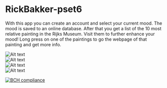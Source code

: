 # RickBakker-pset6

With this app you can create an account and select your current mood. The mood is saved to an online database. After that you get a list of the 10 most relative painting in the Rijks Museum. Visit them to further enhance your mood! Long press on one of the paintings to go the webpage of that painting and get more info.
  
  
  ![Alt text](https://github.com/RickBakker01/RickBakker-pset6/blob/master/docs/1.jpg)  
  ![Alt text](https://github.com/RickBakker01/RickBakker-pset6/blob/master/docs/2.jpg)  
  ![Alt text](https://github.com/RickBakker01/RickBakker-pset6/blob/master/docs/3.jpg)  
  ![Alt text](https://github.com/RickBakker01/RickBakker-pset6/blob/master/docs/4.jpg)
  
  [![BCH compliance](https://bettercodehub.com/edge/badge/RickBakker01/RickBakker-pset6?branch=master)](https://bettercodehub.com/)
